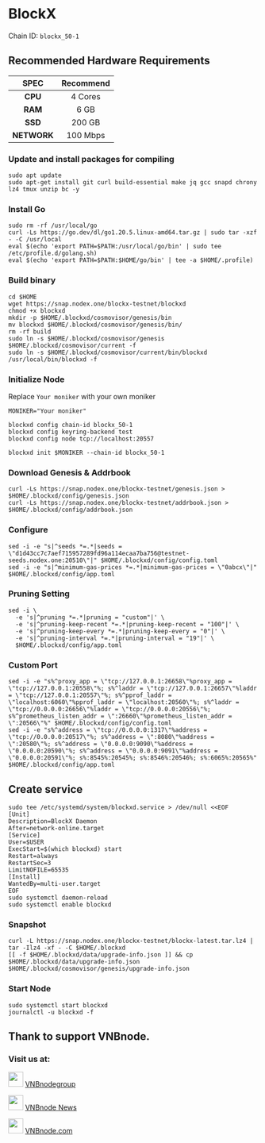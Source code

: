 # BlockX
Chain ID: `blockx_50-1`

## Recommended Hardware Requirements

|   SPEC      |       Recommend          |
| :---------: | :-----------------------:|
|   **CPU**   |        4 Cores           |
|   **RAM**   |        6 GB             |
|   **SSD**   |        200 GB            |
| **NETWORK** |        100 Mbps          |

### Update and install packages for compiling
```
sudo apt update
sudo apt-get install git curl build-essential make jq gcc snapd chrony lz4 tmux unzip bc -y
```

### Install Go
```
sudo rm -rf /usr/local/go
curl -Ls https://go.dev/dl/go1.20.5.linux-amd64.tar.gz | sudo tar -xzf - -C /usr/local
eval $(echo 'export PATH=$PATH:/usr/local/go/bin' | sudo tee /etc/profile.d/golang.sh)
eval $(echo 'export PATH=$PATH:$HOME/go/bin' | tee -a $HOME/.profile)
```

### Build binary
```
cd $HOME
wget https://snap.nodex.one/blockx-testnet/blockxd
chmod +x blockxd
mkdir -p $HOME/.blockxd/cosmovisor/genesis/bin
mv blockxd $HOME/.blockxd/cosmovisor/genesis/bin/
rm -rf build
sudo ln -s $HOME/.blockxd/cosmovisor/genesis $HOME/.blockxd/cosmovisor/current -f
sudo ln -s $HOME/.blockxd/cosmovisor/current/bin/blockxd /usr/local/bin/blockxd -f
```

### Initialize Node
Replace `Your moniker` with your own moniker
```
MONIKER="Your moniker"
```
```
blockxd config chain-id blockx_50-1
blockxd config keyring-backend test
blockxd config node tcp://localhost:20557
```
```
blockxd init $MONIKER --chain-id blockx_50-1
```

### Download Genesis & Addrbook
```
curl -Ls https://snap.nodex.one/blockx-testnet/genesis.json > $HOME/.blockxd/config/genesis.json
curl -Ls https://snap.nodex.one/blockx-testnet/addrbook.json > $HOME/.blockxd/config/addrbook.json
```

### Configure
```
sed -i -e "s|^seeds *=.*|seeds = \"d1d43cc7c7aef715957289fd96a114ecaa7ba756@testnet-seeds.nodex.one:20510\"|" $HOME/.blockxd/config/config.toml
sed -i -e "s|^minimum-gas-prices *=.*|minimum-gas-prices = \"0abcx\"|" $HOME/.blockxd/config/app.toml
```

### Pruning Setting
```
sed -i \
  -e 's|^pruning *=.*|pruning = "custom"|' \
  -e 's|^pruning-keep-recent *=.*|pruning-keep-recent = "100"|' \
  -e 's|^pruning-keep-every *=.*|pruning-keep-every = "0"|' \
  -e 's|^pruning-interval *=.*|pruning-interval = "19"|' \
  $HOME/.blockxd/config/app.toml
```

### Custom Port
```
sed -i -e "s%^proxy_app = \"tcp://127.0.0.1:26658\"%proxy_app = \"tcp://127.0.0.1:20558\"%; s%^laddr = \"tcp://127.0.0.1:26657\"%laddr = \"tcp://127.0.0.1:20557\"%; s%^pprof_laddr = \"localhost:6060\"%pprof_laddr = \"localhost:20560\"%; s%^laddr = \"tcp://0.0.0.0:26656\"%laddr = \"tcp://0.0.0.0:20556\"%; s%^prometheus_listen_addr = \":26660\"%prometheus_listen_addr = \":20566\"%" $HOME/.blockxd/config/config.toml
sed -i -e "s%^address = \"tcp://0.0.0.0:1317\"%address = \"tcp://0.0.0.0:20517\"%; s%^address = \":8080\"%address = \":20580\"%; s%^address = \"0.0.0.0:9090\"%address = \"0.0.0.0:20590\"%; s%^address = \"0.0.0.0:9091\"%address = \"0.0.0.0:20591\"%; s%:8545%:20545%; s%:8546%:20546%; s%:6065%:20565%" $HOME/.blockxd/config/app.toml
```

## Create service
```
sudo tee /etc/systemd/system/blockxd.service > /dev/null <<EOF
[Unit]
Description=BlockX Daemon
After=network-online.target
[Service]
User=$USER
ExecStart=$(which blockxd) start
Restart=always
RestartSec=3
LimitNOFILE=65535
[Install]
WantedBy=multi-user.target
EOF
sudo systemctl daemon-reload
sudo systemctl enable blockxd
```

### Snapshot
```
curl -L https://snap.nodex.one/blockx-testnet/blockx-latest.tar.lz4 | tar -Ilz4 -xf - -C $HOME/.blockxd
[[ -f $HOME/.blockxd/data/upgrade-info.json ]] && cp $HOME/.blockxd/data/upgrade-info.json $HOME/.blockxd/cosmovisor/genesis/upgrade-info.json
```

### Start Node
```
sudo systemctl start blockxd
journalctl -u blockxd -f
```

## Thank to support VNBnode.
### Visit us at:

<img src="https://user-images.githubusercontent.com/50621007/183283867-56b4d69f-bc6e-4939-b00a-72aa019d1aea.png" width="30"/> <a href="https://t.me/VNBnodegroup" target="_blank">VNBnodegroup</a>

<img src="https://user-images.githubusercontent.com/50621007/183283867-56b4d69f-bc6e-4939-b00a-72aa019d1aea.png" width="30"/> <a href="https://t.me/Vnbnode" target="_blank">VNBnode News</a>

<img src="https://github.com/vnbnode/binaries/blob/main/Logo/VNBnode.jpg" width="30"/> <a href="https://VNBnode.com" target="_blank">VNBnode.com</a>
